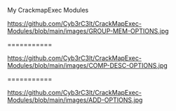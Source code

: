My CrackmapExec Modules

https://github.com/Cyb3rC3lt/CrackMapExec-Modules/blob/main/images/GROUP-MEM-OPTIONS.jpg

===========

https://github.com/Cyb3rC3lt/CrackMapExec-Modules/blob/main/images/COMP-DESC-OPTIONS.jpg

===========

https://github.com/Cyb3rC3lt/CrackMapExec-Modules/blob/main/images/ADD-OPTIONS.jpg

